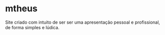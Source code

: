 # mtheus
Site criado com intuito de ser ser uma apresentação pessoal e profissional, de forma simples e lúdica. 

